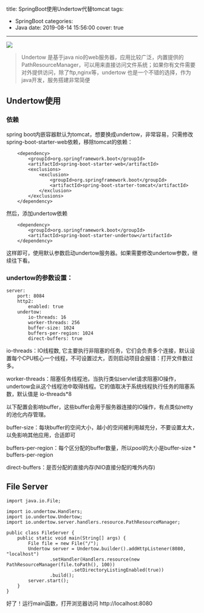 title: SpringBoot使用Undertow代替tomcat
tags:
  - SpringBoot
categories:
  - Java
date: 2019-08-14 15:56:00
cover: true

---
![](https://imgconvert.csdnimg.cn/aHR0cHM6Ly91cGxvYWQtaW1hZ2VzLmppYW5zaHUuaW8vdXBsb2FkX2ltYWdlcy8xMjU1MzI0OS00YjUyMDhkMjE4MzkyODkwLnBuZw?x-oss-process=image/format,png)
<!-- more -->

>Undertow 是基于java nio的web服务器，应用比较广泛，内置提供的PathResourceManager，可以用来直接访问文件系统；如果你有文件需要对外提供访问，除了ftp,nginx等，undertow 也是一个不错的选择，作为java开发，服务搭建非常简便

## Undertow使用
### 依赖
spring boot内嵌容器默认为tomcat，想要换成undertow，非常容易，只需修改spring-boot-starter-web依赖，移除tomcat的依赖：
```
    <dependency>  
        <groupId>org.springframework.boot</groupId>  
        <artifactId>spring-boot-starter-web</artifactId>  
        <exclusions>  
            <exclusion>  
                <groupId>org.springframework.boot</groupId>  
                <artifactId>spring-boot-starter-tomcat</artifactId>  
            </exclusion>  
        </exclusions>  
    </dependency>  
```
然后，添加undertow依赖
```
    <dependency>  
        <groupId>org.springframework.boot</groupId>  
        <artifactId>spring-boot-starter-undertow</artifactId>  
    </dependency>  
```
 这样即可，使用默认参数启动undertow服务器。如果需要修改undertow参数，继续往下看。

### undertow的参数设置：
```
server:  
    port: 8084  
    http2:  
        enabled: true  
    undertow:  
        io-threads: 16  
        worker-threads: 256  
        buffer-size: 1024  
        buffers-per-region: 1024  
        direct-buffers: true 
```
io-threads：IO线程数, 它主要执行非阻塞的任务，它们会负责多个连接，默认设置每个CPU核心一个线程，不可设置过大，否则启动项目会报错：打开文件数过多。

 

worker-threads：阻塞任务线程池，当执行类似servlet请求阻塞IO操作，undertow会从这个线程池中取得线程。它的值取决于系统线程执行任务的阻塞系数，默认值是 io-threads*8

 

以下配置会影响buffer，这些buffer会用于服务器连接的IO操作，有点类似netty的池化内存管理。

buffer-size：每块buffer的空间大小，越小的空间被利用越充分，不要设置太大，以免影响其他应用，合适即可

buffers-per-region：每个区分配的buffer数量，所以pool的大小是buffer-size * buffers-per-region

direct-buffers：是否分配的直接内存(NIO直接分配的堆外内存)

## File Server
```
import java.io.File;

import io.undertow.Handlers;
import io.undertow.Undertow;
import io.undertow.server.handlers.resource.PathResourceManager;

public class FileServer {
    public static void main(String[] args) {
        File file = new File("/");
        Undertow server = Undertow.builder().addHttpListener(8080, "localhost")
                .setHandler(Handlers.resource(new PathResourceManager(file.toPath(), 100))
                        .setDirectoryListingEnabled(true))
                .build();
        server.start();
    }
}
```
好了！运行main函数，打开浏览器访问 http://localhost:8080

